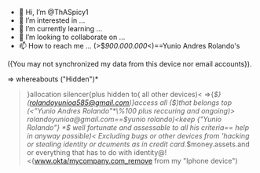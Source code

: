 - 👋 Hi, I’m @ThASpicy1
- 👀 I’m interested in ...
- 🌱 I’m currently learning ...
- 💞️ I’m looking to collaborate on ...
- 📫 How to reach me ...
(>$*900.000.000*<)==Yunio Andres Rolando's
<!---
ThASpicy1/ThASpicy1 is a ✨ special ✨ repository because its `README.md` (this file) appears on your GitHub profile.
You can click the Preview link to take a look at your changes.
---> ({You may not synchronized my data from this device nor email accounts}).
=> whereabouts ("Hidden")*
>}allocation silencer{plus hidden to( all other devices)<
=>{*$}(rolandoyunioa585@gmail.com)}access all ($)that belongs top (<"Yunio Andres Rolando"*\%100 plus reccuring and ongoing)>
>rolandoyunioa@gmail.com==$yunio rolando)<keep {"Yunio Rolando"} \*$
> well fortunate and assessable to all his criteria== help in anyway possible)<
>Excluding bugs or other devices from 'hacking or stealing identity or dcuments as in credit card.*$money.assets.and or  everything that has to do with identity@!
<{www.okta/mycompany.com_remove from my "Iphone device")
